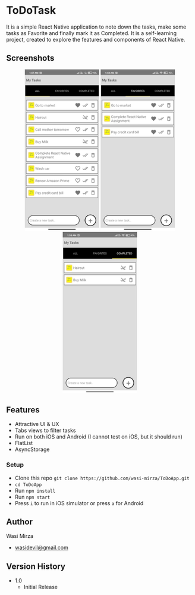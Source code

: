 # ToDoTask
It is a simple React Native application to note down the tasks, make some tasks as Favorite and finally mark it as Completed. It is a self-learning project, created to explore the features and components of React Native.

## Screenshots
<div align="center">
   <img src="/screenshots/All-Tasks.jpeg" width="200px"</img>
   <span/>
   <img src="/screenshots/Fav-Tasks.jpeg" width="200px"</img>
   <span/>
   <img src="/screenshots/Completed-Tasks.jpeg" width="200px"</img>
</div>

## Features

* Attractive UI & UX
* Tabs views to filter tasks
* Run on both iOS and Android (I cannot test on iOS, but it should run)
* FlatList
* AsyncStorage

### Setup

* Clone this repo `git clone https://github.com/wasi-mirza/ToDoApp.git`
* `cd ToDoApp`
* Run `npm install`
* Run `npm start`
* Press `i` to run in iOS simulator or press `a` for Android


## Author

Wasi Mirza
* wasidevil@gmail.com

## Version History

* 1.0
    * Initial Release
